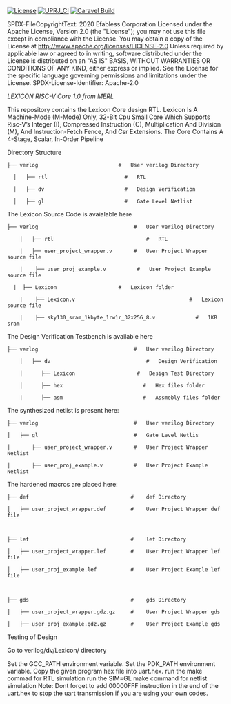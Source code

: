 [![License](https://img.shields.io/badge/License-Apache%202.0-blue.svg)](https://opensource.org/licenses/Apache-2.0) [![UPRJ_CI](https://github.com/efabless/caravel_project_example/actions/workflows/user_project_ci.yml/badge.svg)](https://github.com/efabless/caravel_project_example/actions/workflows/user_project_ci.yml) [![Caravel Build](https://github.com/efabless/caravel_project_example/actions/workflows/caravel_build.yml/badge.svg)](https://github.com/efabless/caravel_project_example/actions/workflows/caravel_build.yml)

SPDX-FileCopyrightText: 2020 Efabless Corporation Licensed under the Apache License, Version 2.0 (the "License"); you may not use this file except in compliance with the License. You may obtain a copy of the License at http://www.apache.org/licenses/LICENSE-2.0 Unless required by applicable law or agreed to in writing, software distributed under the License is distributed on an "AS IS" BASIS, WITHOUT WARRANTIES OR CONDITIONS OF ANY KIND, either express or implied. See the License for the specific language governing permissions and limitations under the License. SPDX-License-Identifier: Apache-2.0

*LEXICON RISC-V Core 1.0 from MERL*

This repository contains the Lexicon Core design RTL. Lexicon Is A Machine-Mode (M-Mode) Only, 32-Bit Cpu Small Core Which Supports Risc-V’s Integer (I), Compressed Instruction (C), Multiplication And Division (M), And Instruction-Fetch Fence, And Csr Extensions. The Core Contains A 4-Stage, Scalar, In-Order Pipeline

Directory Structure

    ├── verlog                          #   User verilog Directory

      │   ├── rtl                         #   RTL

      │   ├── dv                          #   Design Verification

      │   ├── gl                          #   Gate Level Netlist


The Lexicon Source Code is avaialable here

    ├── verlog                               #   User verilog Directory

        │   ├── rtl                              #   RTL

        |   ├── user_project_wrapper.v       #   User Project Wrapper source file

        |    ├── user_proj_example.v          #   User Project Example source file

      |  ├── Lexicon                    #   Lexicon folder

        |    ├── Lexicon.v                                     #   Lexicon source file

        |    ├── sky130_sram_1kbyte_1rw1r_32x256_8.v             #   1KB sram

The Design Verification Testbench is available here

    ├── verlog                               #   User verilog Directory

        │   ├── dv                               #   Design Verification

        │      ├── Lexicon                    #   Design Test Directory

        │      ├── hex                          #   Hex files folder

        |      ├── asm                          #   Assmebly files folder

The synthesized netlist is present here:

    ├── verlog                               #   User verilog Directory

    │   ├── gl                               #   Gate Level Netlis

    │       ├── user_project_wrapper.v       #   User Project Wrapper Netlist

    │       ├── user_proj_example.v          #   User Project Example Netlist

The hardened macros are placed here:

    ├── def                                 #    def Directory

    │   ├── user_project_wrapper.def        #    User Project Wrapper def file



    ├── lef                                 #    lef Directory

    │   ├── user_project_wrapper.lef        #    User Project Wrapper lef file

    │   ├── user_proj_example.lef           #    User Project Example lef file



    ├── gds                                 #    gds Directory

    │   ├── user_project_wrapper.gdz.gz     #    User Project Wrapper gds
  
    │   ├── user_proj_example.gdz.gz        #    User Project Example gds

Testing of Design

Go to verilog/dv/Lexicon/ directory

Set the GCC_PATH environment variable.
Set the PDK_PATH environment variable.
Copy the given program hex file into uart.hex.
run the make commad for RTL simulation
run the SIM=GL make command for netlist simulation
Note: Dont forget to add 00000FFF instruction in the end of the uart.hex to stop the uart transmission if you are using your own codes.
